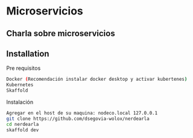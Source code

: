 # Microservicios
## Charla sobre microservicios

## Installation

Pre requisitos
```sh
Docker (Recomendación instalar docker desktop y activar kubertenes)
Kubernetes
Skaffold
```

Instalación

```sh
Agregar en el host de su maquina: nodeco.local 127.0.0.1
git clone https://github.com/dsegovia-wolox/nerdearla
cd nerdearla
skaffold dev
```